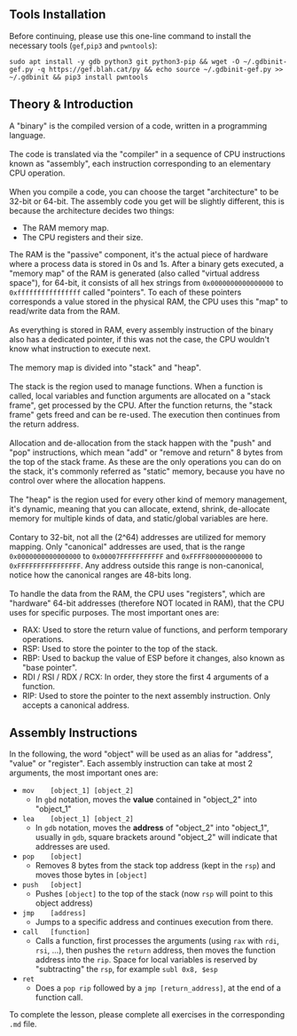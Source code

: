 ## Tools Installation
Before continuing, please use this one-line command to install the necessary tools (`gef`,`pip3` and `pwntools`):
```
sudo apt install -y gdb python3 git python3-pip && wget -O ~/.gdbinit-gef.py -q https://gef.blah.cat/py && echo source ~/.gdbinit-gef.py >> ~/.gdbinit && pip3 install pwntools
```

## Theory & Introduction

A "binary" is the compiled version of a code, written in a programming language.\
\
The code is translated via the "compiler" in a sequence of CPU instructions known as "assembly", each instruction corresponding to an elementary CPU operation.\
\
When you compile a code, you can choose the target "architecture" to be 32-bit or 64-bit. The assembly code you get will be slightly different, this is because the architecture decides two things:
- The RAM memory map.
- The CPU registers and their size.

The RAM is the "passive" component, it's the actual piece of hardware where a process data is stored in 0s and 1s. After a binary gets executed, a "memory map" of the RAM is generated (also called "virtual address space"), for 64-bit, it consists of all hex strings from `0x0000000000000000` to `0xffffffffffffffff` called "pointers". To each of these pointers corresponds a value stored in the physical RAM, the CPU uses this "map" to read/write data from the RAM.\
\
As everything is stored in RAM, every assembly instruction of the binary also has a dedicated pointer, if this was not the case, the CPU wouldn't know what instruction to execute next.\
\
The memory map is divided into "stack" and "heap".\
\
The stack is the region used to manage functions. When a function is called, local variables and function arguments are allocated on a "stack frame", get processed by the CPU. After the function returns, the "stack frame" gets freed and can be re-used. The execution then continues from the return address.\
\
Allocation and de-allocation from the stack happen with the "push" and "pop" instructions, which mean "add" or "remove and return" 8 bytes from the top of the stack frame. As these are the only operations you can do on the stack, it's commonly referred as "static" memory, because you have no control over where the allocation happens.\
\
The "heap" is the region used for every other kind of memory management, it's dynamic, meaning that you can allocate, extend, shrink, de-allocate memory for multiple kinds of data, and static/global variables are here.\
\
Contary to 32-bit, not all the (2^64) addresses are utilized for memory mapping. Only "canonical" addresses are used, that is the range `0x0000000000000000` to `0x00007FFFFFFFFFFF` and `0xFFFF800000000000` to `0xFFFFFFFFFFFFFFFF`. Any address outside this range is non-canonical, notice how the canonical ranges are 48-bits long.\
\
To handle the data from the RAM, the CPU uses "registers", which are "hardware" 64-bit addresses (therefore NOT located in RAM), that the CPU uses for specific purposes. The most important ones are:
- RAX: Used to store the return value of functions, and perform temporary operations.
- RSP: Used to store the pointer to the top of the stack.
- RBP: Used to backup the value of ESP before it changes, also known as "base pointer".
- RDI / RSI / RDX / RCX: In order, they store the first 4 arguments of a function.
- RIP: Used to store the pointer to the next assembly instruction. Only accepts a canonical address.

## Assembly Instructions

In the following, the word "object" will be used as an alias for "address", "value" or "register". Each assembly instruction can take at most 2 arguments, the most important ones are:
- `mov    [object_1] [object_2]`
  - In `gbd` notation, moves the **value** contained in "object_2" into "object_1"
- `lea    [object_1] [object_2]`
  - In `gdb` notation, moves the **address** of "object_2" into "object_1", usually in `gdb`, square brackets around "object_2" will indicate that addresses are used.
- `pop    [object]`
  - Removes 8 bytes from the stack top address (kept in the `rsp`) and moves those bytes in `[object]`
- `push   [object]`
  - Pushes `[object]` to the top of the stack (now `rsp` will point to this object address)
- `jmp    [address]`
  - Jumps to a specific address and continues execution from there.
- `call   [function]`
  - Calls a function, first processes the arguments (using `rax` with `rdi`, `rsi`, ...), then pushes the `return` address, then moves the function address into the `rip`. Space for local variables is reserved by "subtracting" the `rsp`, for example `subl 0x8, $esp`
- `ret`    
  - Does a `pop rip` followed by a `jmp [return_address]`, at the end of a function call.

To complete the lesson, please complete all exercises in the corresponding `.md` file.
